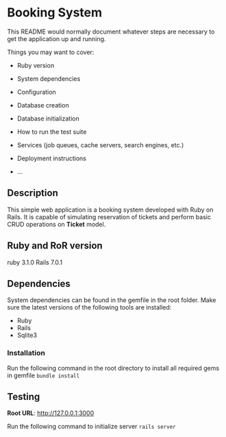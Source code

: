 # Booking System

This README would normally document whatever steps are necessary to get the
application up and running.

Things you may want to cover:

* Ruby version

* System dependencies

* Configuration

* Database creation

* Database initialization

* How to run the test suite

* Services (job queues, cache servers, search engines, etc.)

* Deployment instructions

* ...

## Description

This simple web application is a booking system developed with Ruby on Rails. It is capable of simulating reservation of tickets and perform basic CRUD operations on **Ticket** model.

## Ruby and RoR version

ruby 3.1.0
Rails 7.0.1

## Dependencies

System dependencies can be found in the gemfile in the root folder. Make sure the latest versions of the following tools are installed:

- Ruby
- Rails
- Sqlite3

### Installation

Run the following command in the root directory to install all required gems in gemfile
`bundle install`

## Testing

**Root URL**: http://127.0.0.1:3000

Run the following command to initialize server
`rails server`



